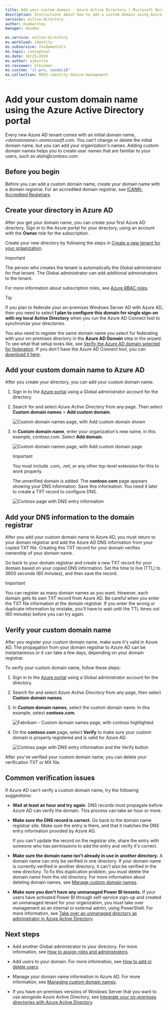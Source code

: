 ```yaml
---
title: Add your custom domain - Azure Active Directory | Microsoft Docs
description: Instructions about how to add a custom domain using Azure Active Directory.
services: active-directory
author: msaburnley
manager: daveba

ms.service: active-directory
ms.workload: identity
ms.subservice: fundamentals
ms.topic: conceptual
ms.date: 10/25/2019
ms.author: ajburnle
ms.reviewer: elkuzmen
ms.custom: "it-pro, seodec18"
ms.collection: M365-identity-device-management
---
```


# Add your custom domain name using the Azure Active Directory portal

Every new Azure AD tenant comes with an initial domain name, *\<domainname>.onmicrosoft.com*. You can't change or delete the initial domain name, but you can add your organization's names. Adding custom domain names helps you to create user names that are familiar to your users, such as *alain\@contoso.com*.

## Before you begin

Before you can add a custom domain name, create your domain name with a domain registrar. For an accredited domain registrar, see [ICANN-Accredited Registrars](https://www.icann.org/registrar-reports/accredited-list.html).

## Create your directory in Azure AD

After you get your domain name, you can create your first Azure AD directory. Sign in to the Azure portal for your directory, using an account with the **Owner** role for the subscription.

Create your new directory by following the steps in [Create a new tenant for your organization](active-directory-access-create-new-tenant.md#create-a-new-tenant-for-your-organization).

>[!IMPORTANT]
>The person who creates the tenant is automatically the Global administrator for that tenant. The Global administrator can add additional administrators to the tenant.

For more information about subscription roles, see [Azure RBAC roles](../../role-based-access-control/rbac-and-directory-admin-roles.md#azure-rbac-roles).

>[!TIP]
> If you plan to federate your on-premises Windows Server AD with Azure AD, then you need to select **I plan to configure this domain for single sign-on with my local Active Directory** when you run the Azure AD Connect tool to synchronize your directories.
>
> You also need to register the same domain name you select for federating with your on-premises directory in the **Azure AD Domain** step in the wizard. To see what that setup looks like, see [Verify the Azure AD domain selected for federation](../hybrid/how-to-connect-install-custom.md#verify-the-azure-ad-domain-selected-for-federation). If you don't have the Azure AD Connect tool, you can [download it here](https://go.microsoft.com/fwlink/?LinkId=615771).

## Add your custom domain name to Azure AD

After you create your directory, you can add your custom domain name.

1. Sign in to the [Azure portal](https://portal.azure.com/) using a Global administrator account for the directory.

1. Search for and select *Azure Active Directory* from any page. Then select **Custom domain names** > **Add custom domain**.

    ![Custom domain names page, with Add custom domain shown](media/add-custom-domain/add-custom-domain.png)

1. In **Custom domain name**, enter your organization's new name, in this example, *contoso.com*. Select **Add domain**.

    ![Custom domain names page, with Add custom domain page](media/add-custom-domain/add-custom-domain-blade.png)

    >[!IMPORTANT]
    >You must include *.com*, *.net*, or any other top-level extension for this to work properly.

    The unverified domain is added. The **contoso.com** page appears showing your DNS information. Save this information. You need it later to create a TXT record to configure DNS.

    ![Contoso page with DNS entry information](media/add-custom-domain/contoso-blade-with-dns-info.png)

## Add your DNS information to the domain registrar

After you add your custom domain name to Azure AD, you must return to your domain registrar and add the Azure AD DNS information from your copied TXT file. Creating this TXT record for your domain verifies ownership of your domain name.

Go back to your domain registrar and create a new TXT record for your domain based on your copied DNS information. Set the time to live (TTL) to 3600 seconds (60 minutes), and then save the record.

>[!IMPORTANT]
>You can register as many domain names as you want. However, each domain gets its own TXT record from Azure AD. Be careful when you enter the TXT file information at the domain registrar. If you enter the wrong or duplicate information by mistake, you'll have to wait until the TTL times out (60 minutes) before you can try again.

## Verify your custom domain name

After you register your custom domain name, make sure it's valid in Azure AD. The propagation from your domain registrar to Azure AD can be instantaneous or it can take a few days, depending on your domain registrar.

To verify your custom domain name, follow these steps:

1. Sign in to the [Azure portal](https://portal.azure.com/) using a Global administrator account for the directory.

1. Search for and select *Azure Active Directory* from any page, then select **Custom domain names**.

1. In **Custom domain names**, select the custom domain name. In this example, select **contoso.com**.

    ![Fabrikam - Custom domain names page, with contoso highlighted](media/add-custom-domain/custom-blade-with-contoso-highlighted.png)

1. On the **contoso.com** page, select **Verify** to make sure your custom domain is properly registered and is valid for Azure AD.

    ![Contoso page with DNS entry information and the Verify button](media/add-custom-domain/contoso-blade-with-dns-info-verify.png)

After you've verified your custom domain name, you can delete your verification TXT or MX file.

## Common verification issues

If Azure AD can't verify a custom domain name, try the following suggestions:

- **Wait at least an hour and try again**. DNS records must propagate before Azure AD can verify the domain. This process can take an hour or more.

- **Make sure the DNS record is correct.** Go back to the domain name registrar site. Make sure the entry is there, and that it matches the DNS entry information provided by Azure AD.

  If you can't update the record on the registrar site, share the entry with someone who has permissions to add the entry and verify it's correct.

- **Make sure the domain name isn't already in use in another directory.** A domain name can only be verified in one directory. If your domain name is currently verified in another directory, it can't also be verified in the new directory. To fix this duplication problem, you must delete the domain name from the old directory. For more information about deleting domain names, see [Manage custom domain names](../users-groups-roles/domains-manage.md).

- **Make sure you don't have any unmanaged Power BI tenants.** If your users have activated Power BI through self-service sign-up and created an unmanaged tenant for your organization, you must take over management as an internal or external admin, using PowerShell. For more information, see [Take over an unmanaged directory as administrator in Azure Active Directory](../users-groups-roles/domains-admin-takeover.md).

## Next steps

- Add another Global administrator to your directory. For more information, see [How to assign roles and administrators](active-directory-users-assign-role-azure-portal.md).

- Add users to your domain. For more information, see [How to add or delete users](add-users-azure-active-directory.md).

- Manage your domain name information in Azure AD. For more information, see [Managing custom domain names](../users-groups-roles/domains-manage.md).

- If you have on-premises versions of Windows Server that you want to use alongside Azure Active Directory, see [Integrate your on-premises directories with Azure Active Directory](../connect/active-directory-aadconnect.md).
